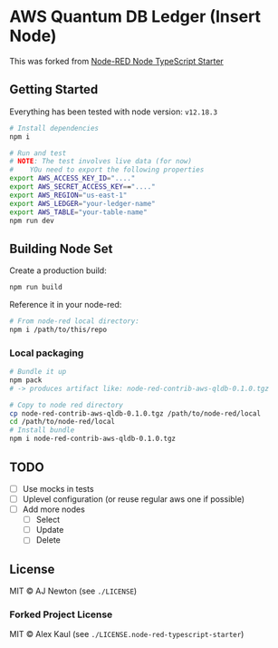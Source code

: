 # AWS Quantum DB Ledger (Insert Node)

This was forked from [Node-RED Node TypeScript Starter](https://github.com/alexk111/node-red-node-typescript-starter)

## Getting Started

Everything has been tested with node version: `v12.18.3`

```bash
# Install dependencies
npm i

# Run and test
# NOTE: The test involves live data (for now)
#    YOu need to export the following properties
export AWS_ACCESS_KEY_ID="...."
export AWS_SECRET_ACCESS_KEY=="...."
export AWS_REGION="us-east-1"
export AWS_LEDGER="your-ledger-name"
export AWS_TABLE="your-table-name"
npm run dev
```

## Building Node Set

Create a production build:

```bash
npm run build
```

Reference it in your node-red:

```bash
# From node-red local directory:
npm i /path/to/this/repo
```

### Local packaging

```bash
# Bundle it up
npm pack
# -> produces artifact like: node-red-contrib-aws-qldb-0.1.0.tgz

# Copy to node red directory
cp node-red-contrib-aws-qldb-0.1.0.tgz /path/to/node-red/local
cd /path/to/node-red/local
# Install bundle
npm i node-red-contrib-aws-qldb-0.1.0.tgz
```

## TODO

* [ ] Use mocks in tests
* [ ] Uplevel configuration (or reuse regular aws one if possible)
* [ ] Add more nodes
  * [ ] Select
  * [ ] Update
  * [ ] Delete

## License

MIT &copy; AJ Newton (see `./LICENSE`)

### Forked Project License

MIT &copy; Alex Kaul (see `./LICENSE.node-red-typescript-starter`)
